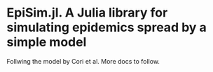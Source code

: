 # EpiSim.jl. A Julia library for simulating epidemics spread by a simple model

Follwing the model by Cori et al. More docs to follow.
